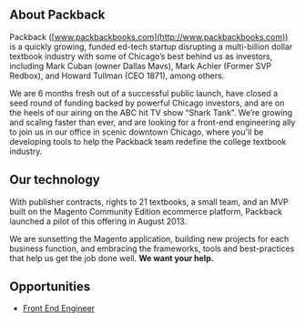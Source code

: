 About Packback
--------------

Packback ([www.packbackbooks.com](http://www.packbackbooks.com)) is a quickly growing, funded ed-tech startup disrupting a multi-billion dollar textbook industry with some of Chicago’s best behind us as investors, including Mark Cuban (owner Dallas Mavs), Mark Achler (Former SVP Redbox), and Howard Tullman (CEO 1871), among others.

We are 6 months fresh out of a successful public launch, have closed a seed round of funding backed by powerful Chicago investors, and are on the heels of our airing on the ABC hit TV show “Shark Tank”.  We’re growing and scaling faster than ever, and are looking for a front-end engineering ally to join us in our office in scenic downtown Chicago, where you'll be developing tools to help the Packback team redefine the college textbook industry.

Our technology
--------------

With publisher contracts, rights to 21 textbooks, a small team, and an MVP built on the Magento Community Edition ecommerce platform, Packback launched a pilot of this offering in August 2013.

We are sunsetting the Magento application, building new projects for each business function, and embracing the frameworks, tools and best-practices that help us get the job done well. **We want your help.**


Opportunities
--------------

- [Front End Engineer](front-end-engineer.md)

